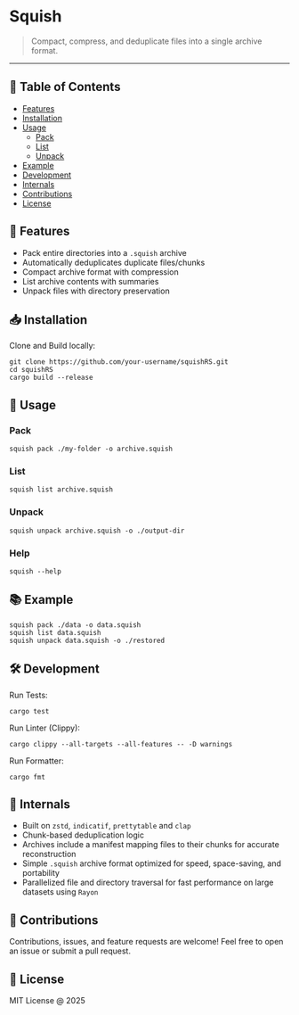 # Squish

> Compact, compress, and deduplicate files into a single archive format.

---

## 🧭 Table of Contents

- [Features](#-features)
- [Installation](#-installation)
- [Usage](#-usage)
  - [Pack](#pack)
  - [List](#list)
  - [Unpack](#unpack)
- [Example](#-example)
- [Development](#-development)
- [Internals](#-internals)
- [Contributions](#-contributions)
- [License](#-license)

## 🚀 Features

- Pack entire directories into a `.squish` archive
- Automatically deduplicates duplicate files/chunks
- Compact archive format with compression
- List archive contents with summaries
- Unpack files with directory preservation

## 📥 Installation
Clone and Build locally:
``` shell
git clone https://github.com/your-username/squishRS.git
cd squishRS
cargo build --release

```

## 📌 Usage

### Pack
``` shell 
squish pack ./my-folder -o archive.squish
```

### List
``` shell
squish list archive.squish
```

### Unpack
``` shell
squish unpack archive.squish -o ./output-dir
```

### Help
``` shell
squish --help
```

## 📚 Example
``` shell
squish pack ./data -o data.squish
squish list data.squish
squish unpack data.squish -o ./restored

```

## 🛠 Development
Run Tests:
``` shell
cargo test

```

Run Linter (Clippy):
``` shell
cargo clippy --all-targets --all-features -- -D warnings
```

Run Formatter:
``` shell
cargo fmt
```

## 🔬 Internals

- Built on `zstd`, `indicatif`, `prettytable` and `clap`
- Chunk-based deduplication logic
- Archives include a manifest mapping files to their chunks for accurate reconstruction
- Simple `.squish` archive format optimized for speed, space-saving, and portability
- Parallelized file and directory traversal for fast performance on large datasets using `Rayon`

## 🙌 Contributions

Contributions, issues, and feature requests are welcome!
Feel free to open an issue or submit a pull request.

## 📄 License
MIT License @ 2025
